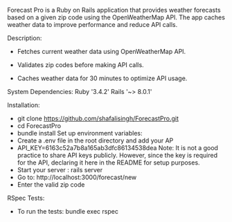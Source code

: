 Forecast Pro is a Ruby on Rails application that provides weather forecasts based on a given zip code using the OpenWeatherMap API. The app caches weather data to improve performance and reduce API calls.

Description:

- Fetches current weather data using OpenWeatherMap API.

- Validates zip codes before making API calls.

- Caches weather data for 30 minutes to optimize API usage.

System Dependencies:
Ruby '3.4.2'
Rails '~> 8.0.1'

Installation:

- git clone https://github.com/shafalisingh/ForecastPro.git
- cd ForecastPro
- bundle install
Set up environment variables:
- Create a .env file in the root directory and add your AP
- API_KEY=6163c52a7b8a165ab3dfc86134538dea
Note: It is not a good practice to share API keys publicly. However, since the key is required for the API, declaring it here in the README for setup purposes.
- Start your server : rails server
- Go to: http://localhost:3000/forecast/new
- Enter the valid zip code

RSpec Tests:
- To run the tests: bundle exec rspec

